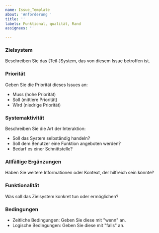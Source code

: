 ```yaml
---
name: Issue_Template
about: 'Anforderung '
title: ''
labels: Funktional, qualität, Rand
assignees: ''

---
```


### Zielsystem

Beschreiben Sie das (Teil-)System, das von diesem Issue betroffen ist. 


### Priorität


Geben Sie die Priorität dieses Issues an:
- Muss (hohe Priorität)
- Soll (mittlere Priorität)
- Wird (niedrige Priorität)




### Systemaktivität


Beschreiben Sie die Art der Interaktion:
- Soll das System selbständig handeln?
- Soll dem Benutzer eine Funktion angeboten werden?
- Bedarf es einer Schnittstelle?




### Allfällige Ergänzungen

 Haben Sie weitere Informationen oder Kontext, der hilfreich sein könnte? 



### Funktionalität

 Was soll das Zielsystem konkret tun oder ermöglichen? 

 
### Bedingungen

 
- Zeitliche Bedingungen: Geben Sie diese mit "wenn" an.
- Logische Bedingungen: Geben Sie diese mit "falls" an.
